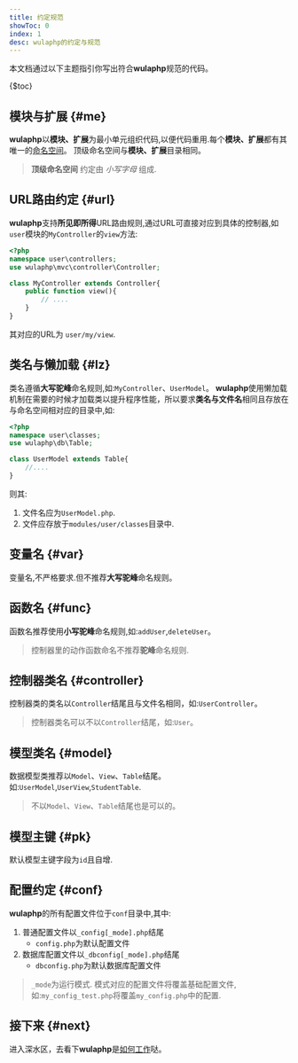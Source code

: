 ```yaml
---
title: 约定规范
showToc: 0
index: 1
desc: wulaphp的约定与规范
---
```


本文档通过以下主题指引你写出符合**wulaphp**规范的代码。

{$toc}

## 模块与扩展 {#me}

**wulaphp**以**模块、扩展**为最小单元组织代码,以便代码重用.每个**模块、扩展**都有其唯一的[命名空间](http://php.net/manual/zh/language.namespaces.php)。
顶级命名空间与**模块、扩展**目录相同。

> **顶级命名空间** 约定由 _小写字母_ 组成.

## URL路由约定 {#url}

**wulaphp**支持**所见即所得**URL路由规则,通过URL可直接对应到具体的控制器,如`user`模块的`MyController`的`view`方法:

```php
<?php
namespace user\controllers;
use wulaphp\mvc\controller\Controller;

class MyController extends Controller{
    public function view(){
        // ....
    }
}
```

其对应的URL为 `user/my/view`.

## 类名与懒加载 {#lz}

类名遵循**大写驼峰**命名规则,如:`MyController`、`UserModel`。
**wulaphp**使用懒加载机制在需要的时候才加载类以提升程序性能，所以要求**类名与文件名**相同且存放在与命名空间相对应的目录中,如:

```php
<?php
namespace user\classes;
use wulaphp\db\Table;

class UserModel extends Table{
    //....
}
```

则其:

1. 文件名应为`UserModel.php`.
2. 文件应存放于`modules/user/classes`目录中.

## 变量名 {#var}

变量名,不严格要求.但不推荐**大写驼峰**命名规则。

## 函数名 {#func}

函数名推荐使用**小写驼峰**命名规则,如:`addUser`,`deleteUser`。

> 控制器里的动作函数命名不推荐**驼峰**命名规则.

## 控制器类名 {#controller}

控制器类的类名以`Controller`结尾且与文件名相同，如:`UserController`。

> 控制器类名可以不以`Controller`结尾，如:`User`。

## 模型类名 {#model}

数据模型类推荐以`Model`、`View`、`Table`结尾。如:`UserModel`,`UserView`,`StudentTable`.

> 不以`Model`、`View`、`Table`结尾也是可以的。

## 模型主键 {#pk}

默认模型主键字段为`id`且自增.

## 配置约定 {#conf}

**wulaphp**的所有配置文件位于`conf`目录中,其中:

1. 普通配置文件以`_config[_mode].php`结尾
   * `config.php`为默认配置文件
2. 数据库配置文件以`_dbconfig[_mode].php`结尾
   * `dbconfig.php`为默认数据库配置文件

> `_mode`为运行模式. 模式对应的配置文件将覆盖基础配置文件,如:`my_config_test.php`将覆盖`my_config.php`中的配置.

## 接下来 {#next}

进入深水区，去看下**wulaphp**是[如何工作](how.md)哒。
